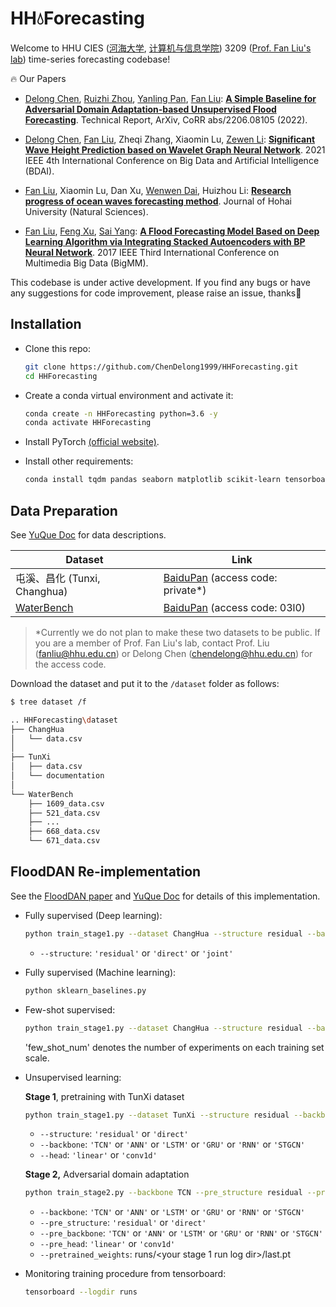 # HH💧Forecasting

Welcome to HHU CIES ([河海大学](https://www.hhu.edu.cn/), [计算机与信息学院](https://cies.hhu.edu.cn/main.psp)) 3209 ([Prof. Fan Liu's lab](https://www.researchgate.net/lab/Fan-Liu-Lab-2)) time-series forecasting codebase! 


🔥 Our Papers

- [Delong Chen](https://chendelong.world/), [Ruizhi Zhou](https://www.researchgate.net/scientific-contributions/Ruizhi-Zhou-2223957483), [Yanling Pan](https://www.linkedin.com/in/yanling-pan-2399821a1/?originalSubdomain=cn), [Fan Liu](https://cies.hhu.edu.cn/2013/0508/c4122a54931/page.htm): [**A Simple Baseline for Adversarial Domain Adaptation-based Unsupervised Flood Forecasting**](https://arxiv.org/abs/2206.08105). Technical Report, ArXiv, CoRR abs/2206.08105 (2022).

- [Delong Chen](https://chendelong.world/), [Fan Liu](https://cies.hhu.edu.cn/2013/0508/c4122a54931/page.htm), Zheqi Zhang, Xiaomin Lu, [Zewen Li](https://zewenli.cn/): [**Significant Wave Height Prediction based on Wavelet Graph Neural Network**](https://arxiv.org/abs/2107.09483). 2021 IEEE 4th International Conference on Big Data and Artificial Intelligence (BDAI).

- [Fan Liu](https://cies.hhu.edu.cn/2013/0508/c4122a54931/page.htm), Xiaomin Lu, Dan Xu, [Wenwen Dai](https://www.researchgate.net/profile/Dai-Wenwen), Huizhou Li: [**Research progress of ocean waves forecasting method**](https://jour.hhu.edu.cn/hhdxxbzren/article/abstract/202105001). Journal of Hohai University (Natural Sciences).

- [Fan Liu](https://cies.hhu.edu.cn/2013/0508/c4122a54931/page.htm), [Feng Xu](https://cies.hhu.edu.cn/2013/0507/c4122a54830/page.psp), [Sai Yang](https://dqxy.ntu.edu.cn/2019/0904/c1290a48382/page.htm): [**A Flood Forecasting Model Based on Deep Learning Algorithm via Integrating Stacked Autoencoders with BP Neural Network**](https://ieeexplore.ieee.org/document/7966716). 2017 IEEE Third International Conference on Multimedia Big Data (BigMM).

This codebase is under active development. If you find any bugs or have any suggestions for code improvement, please raise an issue, thanks🎈


## Installation

- Clone this repo:

    ```bash
    git clone https://github.com/ChenDelong1999/HHForecasting.git
    cd HHForecasting
    ```
  
- Create a conda virtual environment and activate it:

    ```bash
    conda create -n HHForecasting python=3.6 -y
    conda activate HHForecasting
    ```

- Install PyTorch [(official website)](https://pytorch.org/get-started/locally/).

- Install other requirements:
    ```bash
    conda install tqdm pandas seaborn matplotlib scikit-learn tensorboard -y
    ```

## Data Preparation

See [YuQue Doc](https://www.yuque.com/bgh8fr/wh55rz/asa9wm) for data descriptions.

| Dataset        | Link                                                         |
| -------------- | ------------------------------------------------------------ |
| 屯溪、昌化 (Tunxi, Changhua) | [BaiduPan](https://pan.baidu.com/s/1Pp9Lm9fYs7su8K34SnTv2w ) (access code: private*)|
| [WaterBench](https://eartharxiv.org/repository/view/2988/)                      | [BaiduPan](https://pan.baidu.com/s/1Q_uiDNwLipFS50D-8I_YiQ) (access code: 03l0) |

> *Currently we do not plan to make these two datasets to be public. If you are a member of Prof. Fan Liu's lab, contact Prof. Liu (fanliu@hhu.edu.cn) or Delong Chen (chendelong@hhu.edu.cn) for the access code.

Download the dataset and put it to the `/dataset` folder as follows:

```bash
$ tree dataset /f

.. HHForecasting\dataset
├── ChangHua
│   └── data.csv
│
├── TunXi
│   ├── data.csv
│   └── documentation
│       
└── WaterBench
    ├── 1609_data.csv
    ├── 521_data.csv
    ├── ...
    ├── 668_data.csv
    └── 671_data.csv
```



## FloodDAN Re-implementation

See the [FloodDAN paper](https://arxiv.org/abs/2206.08105) and [YuQue Doc](https://www.yuque.com/bgh8fr/wh55rz/sw64fp) for details of this implementation.

- Fully supervised (Deep learning):
  ```bash
  python train_stage1.py --dataset ChangHua --structure residual --backbone TCN --head conv1d
  ```
  - `--structure`: `'residual'` or `'direct'` or `'joint'`


- Fully supervised (Machine learning):

  ```bash
  python sklearn_baselines.py
  ```

- Few-shot supervised:
  ```bash
  python train_stage1.py --dataset ChangHua --structure residual --backbone TCN --head conv1d --few_shot_num 20 --batch_size 16 --N_EPOCH 1000
  ```
  'few_shot_num' denotes the number of experiments on each training set scale. 
  
- Unsupervised learning:

  **Stage 1**, pretraining with TunXi dataset

  ```bash
  python train_stage1.py --dataset TunXi --structure residual --backbone TCN --head conv1d
  ```
  - `--structure`: `'residual'` or `'direct'`
  - `--backbone`: `'TCN'` or `'ANN'` or `'LSTM'` or `'GRU'` or `'RNN'` or `'STGCN'`
  - `--head`: `'linear'` or `'conv1d'`

  **Stage 2,** Adversarial domain adaptation

  ```bash
  python train_stage2.py --backbone TCN --pre_structure residual --pre_backbone TCN --pre_head conv1d --pretrained_weights runs/<your pretraining run log dir>/last.pt
  ```
  - `--backbone`: `'TCN'` or `'ANN'` or `'LSTM'` or `'GRU'` or `'RNN'` or `'STGCN'`
  - `--pre_structure`: `'residual'` or `'direct'`
  - `--pre_backbone`: `'TCN'` or `'ANN'` or `'LSTM'` or `'GRU'` or `'RNN'` or `'STGCN'`
  - `--pre_head`: `'linear'` or `'conv1d'`
  - `--pretrained_weights`:  runs/<your stage 1 run log dir>/last.pt


- Monitoring training procedure from tensorboard:
  
  ```bash
  tensorboard --logdir runs
  ```

